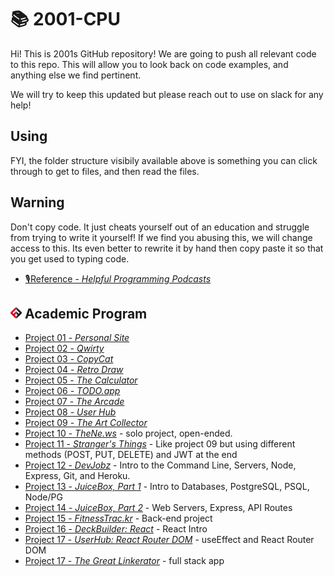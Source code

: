# 📚 2001-CPU

Hi! This is 2001s GitHub repository! We are going to push all relevant code to this repo. This will allow you to look back on code examples, and anything else we find pertinent.

We will try to keep this updated but please reach out to use on slack for any help!

## Using

FYI, the folder structure visibily available above is something you can click through to get to files, and then read the files.

## Warning

Don't copy code. It just cheats yourself out of an education and struggle from trying to write it yourself! If we find you abusing this, we will change access to this. Its even better to rewrite it by hand then copy paste it so that you get used to typing code.

- [🎙️Reference - _Helpful Programming Podcasts_](reference/podcast-list.md)

## ![FSA](/logo.png) Academic Program

- [Project 01 - _Personal Site_](project_01)
- [Project 02 - _Qwirty_](project_02)
- [Project 03 - _CopyCat_](project_03)
- [Project 04 - _Retro Draw_](project_04)
- [Project 05 - _The Calculator_](project_05)
- [Project 06 - _TODO.app_](project_06)
- [Project 07 - _The Arcade_](project_07)
- [Project 08 - _User Hub_](project_08)
- [Project 09 - _The Art Collector_](project_09)
- [Project 10 - _TheNe.ws_](project_10) - solo project, open-ended.
- [Project 11 - _Stranger's Things_](project_11) - Like project 09 but using different methods (POST, PUT, DELETE) and JWT at the end
- [Project 12 - _DevJobz_](project_12) - Intro to the Command Line, Servers, Node, Express, Git, and Heroku.
- [Project 13 - _JuiceBox, Part 1_](project_13) - Intro to Databases, PostgreSQL, PSQL, Node/PG
- [Project 14 - _JuiceBox, Part 2_](project_14) - Web Servers, Express, API Routes
- [Project 15 - _FitnessTrac.kr_](project_15) - Back-end project
- [Project 16 - _DeckBuilder: React_](project_16) - React Intro
- [Project 17 - _UserHub: React Router DOM_](project_17) - useEffect and React Router DOM
- [Project 17 - _The Great Linkerator_](project_18) - full stack app
